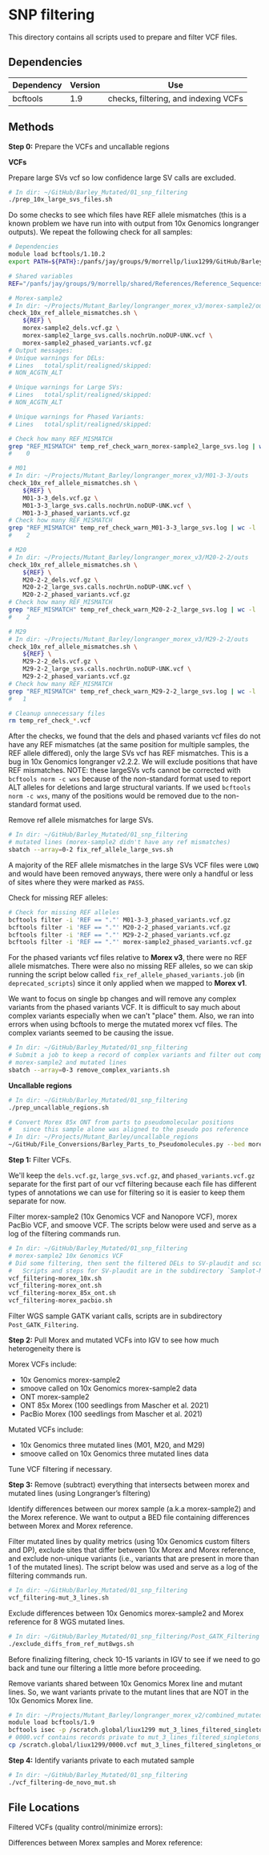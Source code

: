# SNP filtering

This directory contains all scripts used to prepare and filter VCF files.

## Dependencies

| Dependency | Version | Use |
| ---------- | ------- | --- |
| bcftools | 1.9 | checks, filtering, and indexing VCFs |

## Methods

**Step 0:** Prepare the VCFs and uncallable regions

**VCFs**

Prepare large SVs vcf so low confidence large SV calls are excluded.

```bash
# In dir: ~/GitHub/Barley_Mutated/01_snp_filtering
./prep_10x_large_svs_files.sh
```

Do some checks to see which files have REF allele mismatches (this is a known problem we have run into with output from 10x Genomics longranger outputs). We repeat the following check for all samples:

```bash
# Dependencies
module load bcftools/1.10.2
export PATH=${PATH}:/panfs/jay/groups/9/morrellp/liux1299/GitHub/Barley_Mutated/01_snp_filtering

# Shared variables
REF="/panfs/jay/groups/9/morrellp/shared/References/Reference_Sequences/Barley/Morex_v3/Barley_MorexV3_pseudomolecules_parts.fasta"

# Morex-sample2
# In dir: ~/Projects/Mutant_Barley/longranger_morex_v3/morex-sample2/outs
check_10x_ref_allele_mismatches.sh \
    ${REF} \
    morex-sample2_dels.vcf.gz \
    morex-sample2_large_svs.calls.nochrUn.noDUP-UNK.vcf \
    morex-sample2_phased_variants.vcf.gz
# Output messages:
# Unique warnings for DELs:
# Lines   total/split/realigned/skipped:
# NON_ACGTN_ALT

# Unique warnings for Large SVs:
# Lines   total/split/realigned/skipped:
# NON_ACGTN_ALT

# Unique warnings for Phased Variants:
# Lines   total/split/realigned/skipped:

# Check how many REF_MISMATCH
grep "REF_MISMATCH" temp_ref_check_warn_morex-sample2_large_svs.log | wc -l
#    0

# M01
# In dir: ~/Projects/Mutant_Barley/longranger_morex_v3/M01-3-3/outs
check_10x_ref_allele_mismatches.sh \
    ${REF} \
    M01-3-3_dels.vcf.gz \
    M01-3-3_large_svs.calls.nochrUn.noDUP-UNK.vcf \
    M01-3-3_phased_variants.vcf.gz
# Check how many REF_MISMATCH
grep "REF_MISMATCH" temp_ref_check_warn_M01-3-3_large_svs.log | wc -l
#    2

# M20
# In dir: ~/Projects/Mutant_Barley/longranger_morex_v3/M20-2-2/outs
check_10x_ref_allele_mismatches.sh \
    ${REF} \
    M20-2-2_dels.vcf.gz \
    M20-2-2_large_svs.calls.nochrUn.noDUP-UNK.vcf \
    M20-2-2_phased_variants.vcf.gz
# Check how many REF_MISMATCH
grep "REF_MISMATCH" temp_ref_check_warn_M20-2-2_large_svs.log | wc -l
#    2

# M29
# In dir: ~/Projects/Mutant_Barley/longranger_morex_v3/M29-2-2/outs
check_10x_ref_allele_mismatches.sh \
    ${REF} \
    M29-2-2_dels.vcf.gz \
    M29-2-2_large_svs.calls.nochrUn.noDUP-UNK.vcf \
    M29-2-2_phased_variants.vcf.gz
# Check how many REF_MISMATCH
grep "REF_MISMATCH" temp_ref_check_warn_M29-2-2_large_svs.log | wc -l
#   1

# Cleanup unnecessary files
rm temp_ref_check_*.vcf
```

After the checks, we found that the dels and phased variants vcf files do not have any REF mismatches (at the same position for multiple samples, the REF allele differed), only the large SVs vcf has REF mismatches. This is a bug in 10x Genomics longranger v2.2.2. We will exclude positions that have REF mismatches. NOTE: these largeSVs vcfs cannot be corrected with `bcftools norm -c wxs` because of the non-standard format used to report ALT alleles for deletions and large structural variants. If we used `bcftools norm -c wxs`, many of the positions would be removed due to the non-standard format used.

Remove ref allele mismatches for large SVs.

```bash
# In dir: ~/GitHub/Barley_Mutated/01_snp_filtering
# mutated lines (morex-sample2 didn't have any ref mismatches)
sbatch --array=0-2 fix_ref_allele_large_svs.sh
```

A majority of the REF allele mismatches in the large SVs VCF files were `LOWQ` and would have been removed anyways, there were only a handful or less of sites where they were marked as `PASS`.

Check for missing REF alleles:

```bash
# Check for missing REF alleles
bcftools filter -i 'REF == "."' M01-3-3_phased_variants.vcf.gz
bcftools filter -i 'REF == "."' M20-2-2_phased_variants.vcf.gz
bcftools filter -i 'REF == "."' M29-2-2_phased_variants.vcf.gz
bcftools filter -i 'REF == "."' morex-sample2_phased_variants.vcf.gz
```

For the phased variants vcf files relative to **Morex v3**, there were no REF allele mismatches. There were also no missing REF alleles, so we can skip running the script below called `fix_ref_allele_phased_variants.job` (in `deprecated_scripts`) since it only applied when we mapped to **Morex v1**.

We want to focus on single bp changes and will remove any complex variants from the phased variants VCF. It is difficult to say much about complex variants especially when we can't "place" them. Also, we ran into errors when using bcftools to merge the mutated morex vcf files. The complex variants seemed to be causing the issue.

```bash
# In dir: ~/GitHub/Barley_Mutated/01_snp_filtering
# Submit a job to keep a record of complex variants and filter out complex variants
# morex-sample2 and mutated lines
sbatch --array=0-3 remove_complex_variants.sh
```

**Uncallable regions**

```bash
# In dir: ~/GitHub/Barley_Mutated/01_snp_filtering
./prep_uncallable_regions.sh

# Convert Morex 85x ONT from parts to pseudomolecular positions
#   since this sample alone was aligned to the pseudo pos reference
# In dir: ~/Projects/Mutant_Barley/uncallable_regions
~/GitHub/File_Conversions/Barley_Parts_to_Pseudomolecules.py --bed morex_v3_combined_uncallable.low_complexity.nochrUn.bed morex_v3 > morex_v3_combined_uncallable.low_complexity.nochrUn.pseudo_pos.bed
```

**Step 1:** Filter VCFs.

We'll keep the `dels.vcf.gz`, `large_svs.vcf.gz`, and `phased_variants.vcf.gz` separate for the first part of our vcf filtering because each file has different types of annotations we can use for filtering so it is easier to keep them separate for now.

Filter morex-sample2 (10x Genomics VCF and Nanopore VCF), morex PacBio VCF, and smoove VCF. The scripts below were used and serve as a log of the filtering commands run.

```bash
# In dir: ~/GitHub/Barley_Mutated/01_snp_filtering
# morex-sample2 10x Genomics VCF
# Did some filtering, then sent the filtered DELs to SV-plaudit and scored them.
#   Scripts and steps for SV-plaudit are in the subdirectory `Samplot-Morex`
vcf_filtering-morex_10x.sh
vcf_filtering-morex_ont.sh
vcf_filtering-morex_85x_ont.sh
vcf_filtering-morex_pacbio.sh
```

Filter WGS sample GATK variant calls, scripts are in subdirectory `Post_GATK_Filtering`.

**Step 2:** Pull Morex and mutated VCFs into IGV to see how much heterogeneity there is

Morex VCFs include:
- 10x Genomics morex-sample2
- smoove called on 10x Genomics morex-sample2 data
- ONT morex-sample2
- ONT 85x Morex (100 seedlings from Mascher et al. 2021)
- PacBio Morex (100 seedlings from Mascher et al. 2021)

Mutated VCFs include:
- 10x Genomics three mutated lines (M01, M20, and M29)
- smoove called on 10x Genomics three mutated lines data

Tune VCF filtering if necessary.

**Step 3:** Remove (subtract) everything that intersects between morex and mutated lines (using Longranger’s filtering)

Identify differences between our morex sample (a.k.a morex-sample2) and the Morex reference. We want to output a BED file containing differences between Morex and Morex reference.

Filter mutated lines by quality metrics (using 10x Genomics custom filters and DP), exclude sites that differ between 10x Morex and Morex reference, and exclude non-unique variants (i.e., variants that are present in more than 1 of the mutated lines). The script below was used and serve as a log of the filtering commands run.

```bash
# In dir: ~/GitHub/Barley_Mutated/01_snp_filtering
vcf_filtering-mut_3_lines.sh
```

Exclude differences between 10x Genomics morex-sample2 and Morex reference for 8 WGS mutated lines.

```bash
# In dir: ~/GitHub/Barley_Mutated/01_snp_filtering/Post_GATK_Filtering
./exclude_diffs_from_ref_mut8wgs.sh
```

Before finalizing filtering, check 10-15 variants in IGV to see if we need to go back and tune our filtering a little more before proceeding.

Remove variants shared between 10x Genomics Morex line and mutant lines. So, we want variants private to the mutant lines that are NOT in the 10x Genomics Morex line.

```bash
# In dir: ~/Projects/Mutant_Barley/longranger_morex_v2/combined_mutated/Filtered
module load bcftools/1.9
bcftools isec -p /scratch.global/liux1299 mut_3_lines_filtered_singletons_only_annotated_DEL.vcf.gz
# 0000.vcf contains records private to mut_3_lines_filtered_singletons_only_annotated_DEL.vcf.gz
cp /scratch.global/liux1299/0000.vcf mut_3_lines_filtered_singletons_only_annotated_DEL_de_novo_sites.vcf
```

**Step 4:** Identify variants private to each mutated sample

```bash
# In dir: ~/GitHub/Barley_Mutated/01_snp_filtering
./vcf_filtering-de_novo_mut.sh
```

## File Locations

Filtered VCFs (quality control/minimize errors):


Differences between Morex samples and Morex reference:

